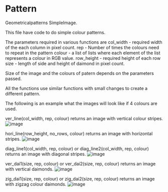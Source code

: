 # Pattern
Geometricalpatterns
SimpleImage.

This file have code to do simple colour patterns.

The parameters required in various functions are
col_width - required width of the each column in pixel count.
rep - Number of times the colours need to repeat in the pattern
colour - a list of lists where each element of the list represents a colour in RGB value.
row_height - required height of each row
size - length of side and height of daimond in pixel count.

Size of the image and the colours of patern depends on the parameters passed.

All the functions use similar functions with small changes to create a different pattern.

The following is an example what the images will look like if 4 colours are used.

ver_line(col_width, rep, colour) returns an image with vertical colour stripes.
![image](https://user-images.githubusercontent.com/66545190/121366369-0d745e80-c957-11eb-8f84-b28d2cccb3ed.png)

hori_line(row_height, no_rows, colour) returns an image with horizontal stripes.
![image](https://user-images.githubusercontent.com/66545190/121366569-372d8580-c957-11eb-8481-f3da9343c252.png)

diag_line1(col_width, rep, colour) or diag_line2(col_width, rep, colour) returns an image with diagonal stripes.
![image](https://user-images.githubusercontent.com/66545190/121366805-66dc8d80-c957-11eb-9e23-1c46489d6c24.png)

ver_dai1(size, rep, colour) or ver_dai2(size, rep, colour) returns an image with vertical daimonds.
![image](https://user-images.githubusercontent.com/66545190/121367044-98555900-c957-11eb-95e4-a054e255069e.png)

zig_dai1(size, rep, colour) or zig_dai2(size, rep, colour) returns an image with zigzag colour daimonds.
![image](https://user-images.githubusercontent.com/66545190/121367154-b1f6a080-c957-11eb-976a-2974cd6f3f3a.png)





